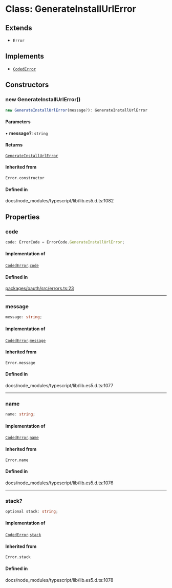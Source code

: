 # Class: GenerateInstallUrlError

## Extends

- `Error`

## Implements

- [`CodedError`](../interfaces/CodedError.md)

## Constructors

### new GenerateInstallUrlError()

```ts
new GenerateInstallUrlError(message?): GenerateInstallUrlError
```

#### Parameters

• **message?**: `string`

#### Returns

[`GenerateInstallUrlError`](GenerateInstallUrlError.md)

#### Inherited from

`Error.constructor`

#### Defined in

docs/node\_modules/typescript/lib/lib.es5.d.ts:1082

## Properties

### code

```ts
code: ErrorCode = ErrorCode.GenerateInstallUrlError;
```

#### Implementation of

[`CodedError`](../interfaces/CodedError.md).[`code`](../interfaces/CodedError.md#code)

#### Defined in

[packages/oauth/src/errors.ts:23](https://github.com/slackapi/node-slack-sdk/blob/main/packages/oauth/src/errors.ts#L23)

***

### message

```ts
message: string;
```

#### Implementation of

[`CodedError`](../interfaces/CodedError.md).[`message`](../interfaces/CodedError.md#message)

#### Inherited from

`Error.message`

#### Defined in

docs/node\_modules/typescript/lib/lib.es5.d.ts:1077

***

### name

```ts
name: string;
```

#### Implementation of

[`CodedError`](../interfaces/CodedError.md).[`name`](../interfaces/CodedError.md#name)

#### Inherited from

`Error.name`

#### Defined in

docs/node\_modules/typescript/lib/lib.es5.d.ts:1076

***

### stack?

```ts
optional stack: string;
```

#### Implementation of

[`CodedError`](../interfaces/CodedError.md).[`stack`](../interfaces/CodedError.md#stack)

#### Inherited from

`Error.stack`

#### Defined in

docs/node\_modules/typescript/lib/lib.es5.d.ts:1078
